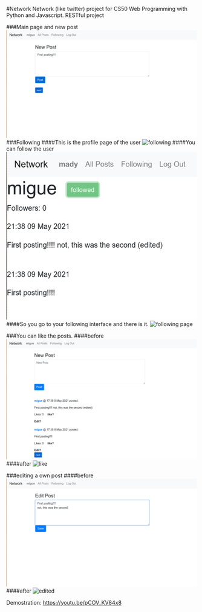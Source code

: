 #Network
Network (like twitter) project for CS50 Web Programming with Python and Javascript.
RESTful project

###Main page and new post
![allposts](network/static/network/allposts.png)
###Following
####This is the profile page of the user
![following](network/static/network/follow-profile.png)
####You can follow the user
![followed](network/static/network/followed.png)
####So you go to your following interface and there is it.
![following page](network/static/network/following.png)

###You can like the posts.
####before
![like](network/static/network/like0.png)
####after
![like](network/static/network/like1.png)

###editing a own post
####before
![editing](network/static/network/editting.png)
####after
![edited](network/static/network/edited.png)

Demostration:
https://youtu.be/pCOV_KV84x8